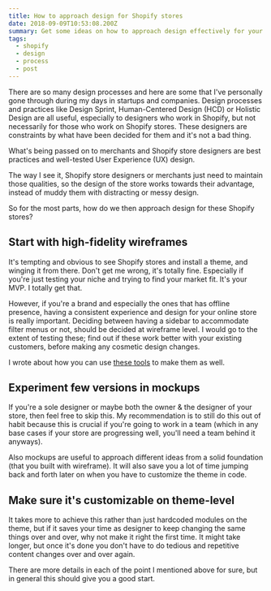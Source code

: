 ```yaml
---
title: How to approach design for Shopify stores
date: 2018-09-09T10:53:08.200Z
summary: Get some ideas on how to approach design effectively for your Shopify stores.
tags:
  - shopify
  - design
  - process
  - post
---
```

There are so many design processes and here are some that I've personally gone through during my days in startups and companies. Design processes and practices like Design Sprint, Human-Centered Design (HCD) or Holistic Design are all useful, especially to designers who work in Shopify, but not necessarily for those who work on Shopify stores. These designers are constraints by what have been decided for them and it's not a bad thing. 

What's being passed on to merchants and Shopify store designers are best practices and well-tested User Experience (UX) design. 

The way I see it, Shopify store designers or merchants just need to maintain those qualities, so the design of the store works towards their advantage, instead of muddy them with distracting or messy design.

So for the most parts, how do we then approach design for these Shopify stores?

## Start with high-fidelity wireframes

It's tempting and obvious to see Shopify stores and install a theme, and winging it from there. Don't get me wrong, it's totally fine. Especially if you're just testing your niche and trying to find your market fit. It's your MVP. I totally get that. 

However, if you're a brand and especially the ones that has offline presence, having a consistent experience and design for your online store is really important. Deciding between having a sidebar to accommodate filter menus or not, should be decided at wireframe level. I would go to the extent of testing these; find out if these work better with your existing customers, before making any cosmetic design changes. 

I wrote about how you can use [these tools](/blog/design-tools-for-in-house-shopify-store-designers/) to make them as well.

## Experiment few versions in mockups

If you're a sole designer or maybe both the owner & the designer of your store, then feel free to skip this. My recommendation is to still do this out of habit because this is crucial if you're going to work in a team (which in any base cases if your store are progressing well, you'll need a team behind it anyways).

Also mockups are useful to approach different ideas from a solid foundation (that you built with wireframe). It will also save you a lot of time jumping back and forth later on when you have to customize the theme in code. 

## Make sure it's customizable on theme-level

It takes more to achieve this rather than just hardcoded modules on the theme, but if it saves your time as designer to keep changing the same things over and over, why not make it right the first time. It might take longer, but once it's done you don't have to do tedious and repetitive content changes over and over again.

There are more details in each of the point I mentioned above for sure, but in general this should give you a good start.
